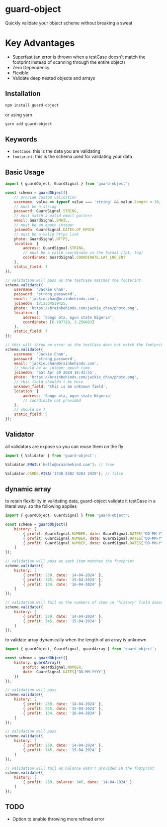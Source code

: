# guard-object

Quickly validate your object scheme without breaking a sweat

# Key Advantages

- Superfast (an error is thrown when a testCase doesn't match the footprint instead of scanning through the entire object)
- Zero Dependency
- Flexible
- Validate deep nested objects and arrays

## Installation

```sh
npm install guard-object
```

or using yarn

```sh
yarn add guard-object
```

## Keywords
- `testCase`: this is the data you are validating
- `footprint`: this is the schema used for validating your data

## Basic Usage

```js
import { guardObject, GuardSignal } from 'guard-object';

const schema = guardObject({
    // provide custom validation
    username: value => typeof value === 'string' && value.length < 30,
    // must be a string
    password: GuardSignal.STRING,
    // must match a valid email pattern
    email: GuardSignal.EMAIL,
    // must be an epoch integar
    joinedOn: GuardSignal.DATES.OF_EPOCH
    // must be a valid https link
    photo: GuardSignal.HTTPS,
    location: {
        address: GuardSignal.STRING,
        // must be a valid coordinate in the format [lat, lng]
        coordinate: GuardSignal.COORDINATE.LAT_LNG_INT
    },
    static_field: 7
});

// validation will pass as the testCase matches the footprint 
schema.validate({
    username: 'Jackie Chan',
    password: 'strong_password',
    email: 'jackie.chan@brainbehindx.com',
    joinedOn: 1713634539425,
    photo: 'https://brainbehindx.com/jackie_chan/photo.png',
    location: {
        address: 'Sango ota, ogun state Nigeria',
        coordinate: [6.707728, 3.256003]
    },
    static_field: 7
});

// this will throw an error as the testCase does not match the footprint 
schema.validate({
    username: 'Jackie Chan',
    password: 'strong_password',
    email: 'jackie.chan@brainbehindx.com',
    // should be an integer epoch time
    joinedOn: 'Sat Apr 20 2024 18:43:55',
    photo: 'https://brainbehindx.com/jackie_chan/photo.png',
    // this field shouldn't be here
    unknown_field: 'this is an unknown field',
    location: {
        address: 'Sango ota, ogun state Nigeria'
        // coordinate not provided
    },
    // should be 7
    static_field: 5
});

```

## Validator
all validators are expose so you can reuse them on the fly

```js
import { Validator } from 'guard-object';

Validator.EMAIL('hello@brainbehind.com'); // true

Validator.CARDS.VISA('3748 8282 9283 2939'); // false
```

## dynamic array
to retain flexibility in validating data, guard-object validate it testCase in a literal way.
so the following applies

```js
import { guardObject, GuardSignal } from 'guard-object';

const scheme = guardObject({
    history: [
        { profit: GuardSignal.NUMBER, date: GuardSignal.DATES['DD-MM-YYYY'] },
        { profit: GuardSignal.NUMBER, date: GuardSignal.DATES['DD-MM-YYYY'] },
        { profit: GuardSignal.NUMBER, date: GuardSignal.DATES['DD-MM-YYYY'] } 
    ]
});

// validation will pass as each item matches the footprint
scheme.validate({
    history: [
        { profit: 259, date: '14-04-2024' },
        { profit: 345, date: '15-04-2024' },
        { profit: 134, date: '16-04-2024' } 
    ]
});

// validation will fail as the numbers of item in "history" field doesn't match the footprint
scheme.validate({
    history: [
        { profit: 259, date: '14-04-2024' },
        { profit: 345, date: '15-04-2024' }
    ]
});
```

to validate array dynamically when the length of an array is unknown
```js
import { guardObject, GuardSignal, guardArray } from 'guard-object';

const scheme = guardObject({
    history: guardArray({
        profit: GuardSignal.NUMBER,
        date: GuardSignal.DATES['DD-MM-YYYY']
    })
});

// validation will pass
scheme.validate({
    history: [
        { profit: 259, date: '14-04-2024' },
        { profit: 345, date: '15-04-2024' },
        { profit: 134, date: '16-04-2024' } 
    ]
});

// validation will pass
scheme.validate({
    history: [
        { profit: 259, date: '14-04-2024' },
        { profit: 345, date: '15-04-2024' }
    ]
});

// validation will fail as balance wasn't provided in the footprint
scheme.validate({
    history: [
        { profit: 259, balance: 345, date: '14-04-2024' }
    ]
});
```

## TODO
- Option to enable throwing more refined error